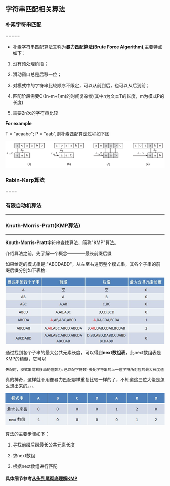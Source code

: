 ## 字符串匹配相关算法

### 朴素字符串匹配
=====

* 朴素字符串匹配算法又称为**暴力匹配算法(Brute Force Algorithm)**,主要特点如下：

1. 没有预处理阶段；

2. 滑动窗口总是后移一位；

3. 对模式中的字符串比较顺序不限定，可以从前到后，也可以从后到前；

4. 匹配阶段需要O((n-m+1)m)的时间复杂度(其中n为文本T的长度，m为模式P的长度)

5. 需要2n次的字符串比较







**For example**

T = "acaabc"; P = "aab",则朴素匹配算法过程如下图

![](https://github.com/Hanseltu/learn-algorithms/blob/master/string/native_match.png)



### Rabin-Karp算法
====


### 有限自动机算法
-----------




###  Knuth-Morris-Pratt(KMP算法)
-----------
**Knuth-Morris-Pratt**字符串查找算法，简称"KMP"算法。

介绍算法之前，先了解一个概念————最长前缀后缀

如果给定的模式串是:"ABCDABD"，从左至右遍历整个模式串，其各个子串的前缀后缀分别如下表格:



![](https://github.com/Hanseltu/learn-algorithms/blob/master/string/prefix.jpg)



通过找到各个子串的最大公共元素长度，可以得到**next数组表**，此next数组表是KMP的精髓，它可以

`失配时，模式串向右移动的位数为:已匹配字符数-失配字符串的上一位字符所对应的最大长度值`

真的神奇，这样就不用像暴力匹配那样重复比较一样的了，不知道这三位大佬是怎么想出来的。。。



![](https://github.com/Hanseltu/learn-algorithms/blob/master/string/next.jpg)




算法的主要步骤如下：

1. 寻找前缀后缀最长公共元素长度

2. 求next数组

3. 根据next数组进行匹配




#### 具体细节参考[从头到尾彻底理解KMP](https://blog.csdn.net/v_july_v/article/details/7041827)


